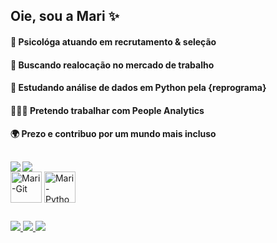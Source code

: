 <h2 align="left"> Oie, sou a Mari ✨ </h3> 
                                                                                                                
 #### 🔭 Psicológa atuando em recrutamento & seleção                                               
 #### 🎯 Buscando realocação no mercado de trabalho                                   
 #### 🌱 Estudando análise de dados em Python pela {reprograma}                                                                 
 #### 👩🏽‍💻 Pretendo trabalhar com People Analytics                                                                                 
 #### 🌍 Prezo e contribuo por um mundo mais incluso

##

<div>
  <img align='left' heigth='180cm' src= 'https://github-readme-stats.vercel.app/api?username=marianadsa&show_icons=true&theme=catppuccin_mocha' />
  <img heigth='180cm' src= 'https://github-readme-stats.vercel.app/api/top-langs/?username=marianadsa&layout=compact&theme=catppuccin_mocha' />
</div>

<div>	
  <img align='center' alt='Mari-Git' height='50' width='50' src="https://cdn.jsdelivr.net/gh/devicons/devicon@latest/icons/git/git-original.svg" />      
  <img align='center' alt='Mari-Python' height='50' width='50' src='https://cdn.jsdelivr.net/gh/devicons/devicon@latest/icons/python/python-original.svg' />
</div>

##

<div>
  <a href= 'https://www.linkedin.com/in/marianadasilvaaraujo/' target='_blank'> <img src='https://img.shields.io/badge/LinkedIn-0077B5?style=for-the-badge&logo=linkedin&logoColor=white' >
  <a href= 'https://twitter.com/mari18213/' target='_blank'> <img src='https://img.shields.io/badge/Twitter-000000?style=for-the-badge&logo=x&logoColor=white' >
  <a href= 'https://open.spotify.com/user/mari18213?si=43677d8bf2f84098'> <img src='https://img.shields.io/badge/Spotify-1ED760?&style=for-the-badge&logo=spotify&logoColor=white'>
</div>
